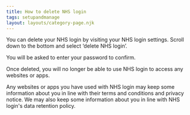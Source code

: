 ```yaml
---
title: How to delete NHS login
tags: setupandmanage
layout: layouts/category-page.njk
---
```

You can delete your NHS login by visiting your NHS login settings. Scroll down to the bottom and select ‘delete NHS login’.

You will be asked to enter your password to confirm.

Once deleted, you will no longer be able to use NHS login to access any websites or apps.

Any websites or apps you have used with NHS login may keep some information about you in line with their terms and conditions and privacy notice. We may also keep some information about you in line with NHS login's data retention policy.